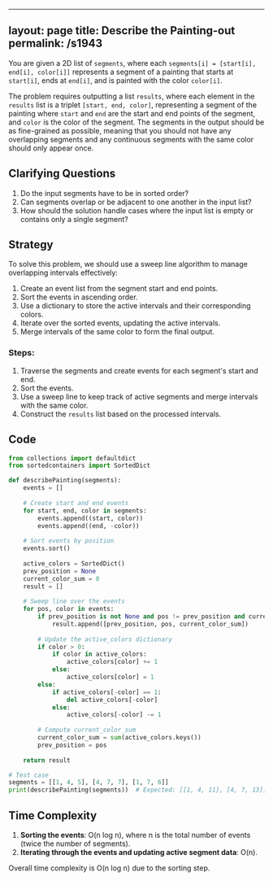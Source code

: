
---
layout: page
title:  Describe the Painting-out
permalink: /s1943
---
You are given a 2D list of `segments`, where each `segments[i] = [start[i], end[i], color[i]]` represents a segment of a painting that starts at `start[i]`, ends at `end[i]`, and is painted with the color `color[i]`.

The problem requires outputting a list `results`, where each element in the `results` list is a triplet `[start, end, color]`, representing a segment of the painting where `start` and `end` are the start and end points of the segment, and `color` is the color of the segment. The segments in the output should be as fine-grained as possible, meaning that you should not have any overlapping segments and any continuous segments with the same color should only appear once.

## Clarifying Questions
1. Do the input segments have to be in sorted order?
2. Can segments overlap or be adjacent to one another in the input list?
3. How should the solution handle cases where the input list is empty or contains only a single segment?

## Strategy
To solve this problem, we should use a sweep line algorithm to manage overlapping intervals effectively:
1. Create an event list from the segment start and end points.
2. Sort the events in ascending order.
3. Use a dictionary to store the active intervals and their corresponding colors.
4. Iterate over the sorted events, updating the active intervals.
5. Merge intervals of the same color to form the final output.

### Steps:
1. Traverse the segments and create events for each segment's start and end.
2. Sort the events.
3. Use a sweep line to keep track of active segments and merge intervals with the same color.
4. Construct the `results` list based on the processed intervals.

## Code
```python
from collections import defaultdict
from sortedcontainers import SortedDict

def describePainting(segments):
    events = []
    
    # Create start and end events
    for start, end, color in segments:
        events.append((start, color))
        events.append((end, -color))
    
    # Sort events by position
    events.sort()
    
    active_colors = SortedDict()
    prev_position = None
    current_color_sum = 0
    result = []
    
    # Sweep line over the events
    for pos, color in events:
        if prev_position is not None and pos != prev_position and current_color_sum:
            result.append([prev_position, pos, current_color_sum])
        
        # Update the active_colors dictionary
        if color > 0:
            if color in active_colors:
                active_colors[color] += 1
            else:
                active_colors[color] = 1
        else:
            if active_colors[-color] == 1:
                del active_colors[-color]
            else:
                active_colors[-color] -= 1
        
        # Compute current_color_sum
        current_color_sum = sum(active_colors.keys())
        prev_position = pos
    
    return result

# Test case
segments = [[1, 4, 5], [4, 7, 7], [1, 7, 6]]
print(describePainting(segments))  # Expected: [[1, 4, 11], [4, 7, 13]]
```

## Time Complexity
1. **Sorting the events**: O(n log n), where n is the total number of events (twice the number of segments).
2. **Iterating through the events and updating active segment data**: O(n).

Overall time complexity is O(n log n) due to the sorting step.